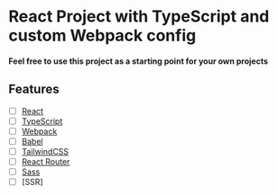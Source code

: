 # React Project with TypeScript and custom Webpack config

#### Feel free to use this project as a starting point for your own projects

## Features

- [ ] [React](https://reactjs.org/)
- [ ] [TypeScript](https://www.typescriptlang.org/)
- [ ] [Webpack](https://webpack.js.org/)
- [ ] [Babel](https://babeljs.io/)
- [ ] [TailwindCSS](https://tailwindcss.com/)
- [ ] [React Router](https://reacttraining.com/react-router/)
- [ ] [Sass](https://sass-lang.com/)
- [ ] [SSR]
